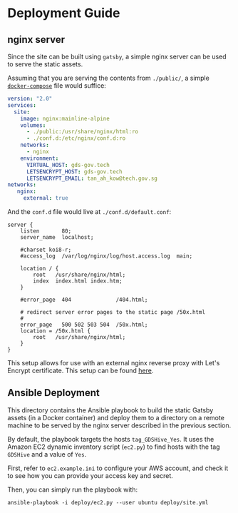 # Deployment Guide
## nginx server
Since the site can be built using `gatsby`, a simple nginx server can be used to serve the static assets.

Assuming that you are serving the contents from `./public/`, a simple [`docker-compose`](https://docs.docker.com/compose/)
file would suffice:

```yml
version: "2.0"
services:
  site:
    image: nginx:mainline-alpine
    volumes:
      - ./public:/usr/share/nginx/html:ro
      - ./conf.d:/etc/nginx/conf.d:ro
    networks:
      - nginx
    environment:
      VIRTUAL_HOST: gds-gov.tech
      LETSENCRYPT_HOST: gds-gov.tech
      LETSENCRYPT_EMAIL: tan_ah_kow@tech.gov.sg
networks:
   nginx:
     external: true
```

And the `conf.d` file would live at `./conf.d/default.conf`:

```
server {
    listen       80;
    server_name  localhost;

    #charset koi8-r;
    #access_log  /var/log/nginx/log/host.access.log  main;

    location / {
        root   /usr/share/nginx/html;
        index  index.html index.htm;
    }

    #error_page  404              /404.html;

    # redirect server error pages to the static page /50x.html
    #
    error_page   500 502 503 504  /50x.html;
    location = /50x.html {
        root   /usr/share/nginx/html;
    }
}

```

This setup allows for use with an external nginx reverse proxy with Let's Encrypt certificate. This setup can be
found [here](https://github.com/lawliet89/docker-nginx-tutorial).

## Ansible Deployment
This directory contains the Ansible playbook to build the static Gatsby assets (in a Docker container)
and deploy them to a directory on a remote machine to be served by the nginx server described in the previous section.

By default, the playbook targets the hosts `tag_GDSHive_Yes`. It uses the Amazon EC2 dynamic inventory script (`ec2.py`)
to find hosts with the tag `GDSHive` and a value of `Yes`.

First, refer to `ec2.example.ini` to configure your AWS account, and check it to see how you can provide
your access key and secret.

Then, you can simply run the playbook with:

```
ansible-playbook -i deploy/ec2.py --user ubuntu deploy/site.yml
```
